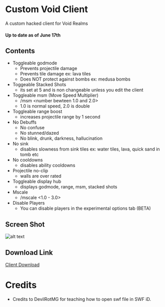 # Custom Void Client
A custom hacked client for Void Realms

#### Up to date as of June 17th

## Contents
* Toggleable godmode
  * Prevents projectile damage
  * Prevents tile damage ex: lava tiles
  * Does NOT protect against bombs ex: medusa bombs
* Toggeable Stacked Shots
  * its set at 5 and is non changeable unless you edit the client
* Toggleable msm (Move Speed Multiplier)
  * /msm <number bewteen 1.0 and 2.0>
  * 1.0 is normal speed, 2.0 is double
* Toggleable range boost
  * increases projectile range by 1 second
* No Debuffs
  * No confuse
  * No stunned/dazed
  * No blink, drunk, darkness, hallucination
* No sink
  * disables slowness from sink tiles ex: water tiles, lava, quick sand in tomb etc
* No cooldowns
  * disables ability cooldowns
* Projectile no-clip
  * walls are over rated
* Toggleable display hub
  * displays godmode, range, msm, stacked shots
* Mscale
  * /mscale <1.0 - 3.0>
* Disable Players
  * You can disable players in the experimental options tab (BETA)

## Screen Shot
![alt text](https://github.com/NotLegend/VoidClient/blob/master/Hacks.PNG)
## Download Link
[Client Download](https://github.com/NotLegend/VoidClient/raw/master/CustomVoidClient.swf "Hacked Client")

# Credits
* Credits to DevilRotMG for teaching how to open swf file in SWF iD.
